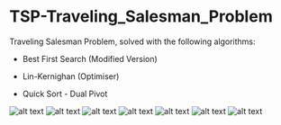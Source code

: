 # TSP-Traveling_Salesman_Problem
Traveling Salesman Problem, solved with the following algorithms:

- Best First Search (Modified Version)

- Lin-Kernighan (Optimiser)

- Quick Sort - Dual Pivot

![alt text](Report/imgages/FirstPage.png "Main page")
![alt text](Report/images/FirstPage.png "First page")
![alt text](Report/images/SecondPage.png "Second page")
![alt text](Report/images/ThirdPage.png "Third page")
![alt text](Report/images/FourthPage.png "Fourth page")
![alt text](Report/images/FifthPage.png "Fifth page")
![alt text](Report/images/SixthPage.png "Six page")
